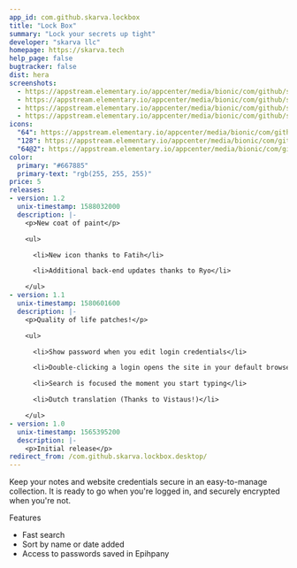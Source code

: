 ```yaml
---
app_id: com.github.skarva.lockbox
title: "Lock Box"
summary: "Lock your secrets up tight"
developer: "skarva llc"
homepage: https://skarva.tech
help_page: false
bugtracker: false
dist: hera
screenshots:
  - https://appstream.elementary.io/appcenter/media/bionic/com/github/skarva.lockbox/27B87A3ED73A27DBC1228E96F74A0C9D/screenshots/image-1_orig.png
  - https://appstream.elementary.io/appcenter/media/bionic/com/github/skarva.lockbox/27B87A3ED73A27DBC1228E96F74A0C9D/screenshots/image-2_orig.png
  - https://appstream.elementary.io/appcenter/media/bionic/com/github/skarva.lockbox/27B87A3ED73A27DBC1228E96F74A0C9D/screenshots/image-3_orig.png
  - https://appstream.elementary.io/appcenter/media/bionic/com/github/skarva.lockbox/27B87A3ED73A27DBC1228E96F74A0C9D/screenshots/image-4_orig.png
icons:
  "64": https://appstream.elementary.io/appcenter/media/bionic/com/github/skarva.lockbox/27B87A3ED73A27DBC1228E96F74A0C9D/icons/64x64/com.github.skarva.lockbox_com.github.skarva.lockbox.png
  "128": https://appstream.elementary.io/appcenter/media/bionic/com/github/skarva.lockbox/27B87A3ED73A27DBC1228E96F74A0C9D/icons/128x128/com.github.skarva.lockbox_com.github.skarva.lockbox.png
  "64@2": https://appstream.elementary.io/appcenter/media/bionic/com/github/skarva.lockbox/27B87A3ED73A27DBC1228E96F74A0C9D/icons/64x64@2/com.github.skarva.lockbox_com.github.skarva.lockbox.png
color:
  primary: "#667885"
  primary-text: "rgb(255, 255, 255)"
price: 5
releases:
- version: 1.2
  unix-timestamp: 1588032000
  description: |-
    <p>New coat of paint</p>

    <ul>

      <li>New icon thanks to Fatih</li>

      <li>Additional back-end updates thanks to Ryo</li>

    </ul>
- version: 1.1
  unix-timestamp: 1580601600
  description: |-
    <p>Quality of life patches!</p>

    <ul>

      <li>Show password when you edit login credentials</li>

      <li>Double-clicking a login opens the site in your default browser</li>

      <li>Search is focused the moment you start typing</li>

      <li>Dutch translation (Thanks to Vistaus!)</li>

    </ul>
- version: 1.0
  unix-timestamp: 1565395200
  description: |-
    <p>Initial release</p>
redirect_from: /com.github.skarva.lockbox.desktop/
---
```


<p>Keep your notes and website credentials secure in an easy-to-manage collection. It is ready to go when you&apos;re logged in, and securely encrypted when you&apos;re not.</p>
<p>Features</p>
<ul>
  <li>Fast search</li>
  <li>Sort by name or date added</li>
  <li>Access to passwords saved in Epihpany</li>
</ul>